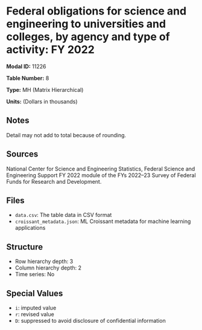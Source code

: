 # Federal obligations for science and engineering to universities and colleges, by agency and type of activity: FY 2022

**Modal ID:** 11226

**Table Number:** 8

**Type:** MH (Matrix Hierarchical)

**Units:** (Dollars in thousands)

## Notes

Detail may not add to total because of rounding.

## Sources

National Center for Science and Engineering Statistics, Federal Science and Engineering Support FY 2022 module of the FYs 2022–23 Survey of Federal Funds for Research and Development.

## Files

- `data.csv`: The table data in CSV format
- `croissant_metadata.json`: ML Croissant metadata for machine learning applications

## Structure

- Row hierarchy depth: 3
- Column hierarchy depth: 2
- Time series: No

## Special Values

- `i`: imputed value
- `r`: revised value
- `D`: suppressed to avoid disclosure of confidential information
